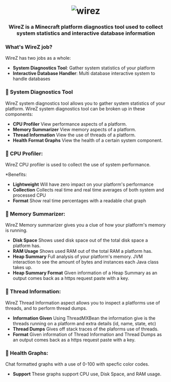 <h1 align="center">
	<img
		alt="wirez"
		src="https://i.postimg.cc/yxhZZWT8/image-2022-02-18-164450.png">
</h1>

<h3 align="center">
  WireZ is a Minecraft platform diagnostics tool used to collect system statistics and interactive database information
</h3>

### What's WireZ job?
WireZ has two jobs as a whole:

* **System Diagnostics Tool**: Gather system statistics of your platform
* **Interactive Database Handler**: Multi database interactive system to handle databases

### :electric_plug: System Diagnostics Tool

WireZ system diagnostics tool allows you to gather system statistics of your platform. WireZ system diagnostics tool can be broken up in these components:

* **CPU Profiler** View performance aspects of a platform.
* **Memory Summarizer** View memory aspects of a platform.
* **Thread Information** View the use of threads of a platform.
* **Health Format Graphs** View the health of a certain system component.

### :electric_plug: CPU Profiler:

WireZ CPU profiler is used to collect the use of system performance.

*Benefits:

* **Lightweight** Will have zero impact on your platform's performance
* **Collection** Collects real time and real time averages of both system and processed CPU
* **Format** Show real time percentages with a readable chat graph

### 🔌 Memory Summarizer:

WireZ Memory summarizer gives you a clue of how your platform's memory is running.

* **Disk Space** Shows used disk space out of the total disk space a platform has. 
* **RAM Usage** Shows used RAM out of the total RAM a platform has.  
* **Heap Summary** Full analysis of your platform's memory. JVM interaction to see the amount of bytes and instances each Java class takes up.
* **Heap Summary Format** Given information of a Heap Summary as an output comes back as a https request paste with a key. 

### 🔌 Thread Information: 

WireZ Thread Information aspect allows you to inspect a platforms use of threads, and to perform thread dumps.

* **Information Given** Using ThreadMXBean the information give is the threads running on a platform and extra details (id, name, state, etc)
* **Thread Dumps** Gives off stack traces of the plaforms use of threads.
* **Format** Given information of Thread Information and Thread Dumps as an output comes back as a https request paste with a key. 

### 🔌 Health Graphs:

Chat formatted graphs with a use of 0-100 with specfic color codes.

* **Support** These graphs support CPU use, Disk Space, and RAM usage. 
